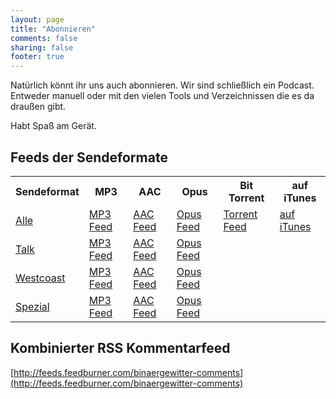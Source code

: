 ```yaml
---
layout: page
title: "Abonnieren"
comments: false
sharing: false
footer: true
---
```

Natürlich könnt ihr uns auch abonnieren. Wir sind schließlich ein Podcast. Entweder manuell oder mit den vielen Tools und Verzeichnissen die es da draußen gibt.

Habt Spaß am Gerät.

## Feeds der Sendeformate

<table class='table'>
  <tr>
    <th>Sendeformat</th>
    <th>MP3</th>
    <th>AAC</th>
    <th>Opus</th>
    <th>Bit Torrent</th>
    <th>auf iTunes</th>
  </tr>
  <tr>
  <td><a href="/">Alle</a></td>
  <td><a href="http://blog.binaergewitter.de/podcast_feed/all/mp3/rss.xml">MP3 Feed</a></td>
  <td><a href="http://blog.binaergewitter.de/podcast_feed/all/aac/rss.xml">AAC Feed</a></td>
  <td><a href="http://blog.binaergewitter.de/podcast_feed/all/opus/rss.xml">Opus Feed</a></td>
  <td><a href="http://bitlove.org/binaergewitter/talk/feed">Torrent Feed</a></td>
  <td><a href="http://itunes.apple.com/de/podcast/binargewitter/id216877594">auf iTunes</a></td>
  </tr>
  <tr>
    <td><a href="/categories/talk">Talk</a></td>
    <td><a href="http://blog.binaergewitter.de/podcast_feed/talk/mp3/rss.xml">MP3 Feed</a></td>
    <td><a href="http://blog.binaergewitter.de/podcast_feed/talk/aac/rss.xml">AAC Feed</a></td>
    <td><a href="http://blog.binaergewitter.de/podcast_feed/talk/opus/rss.xml">Opus Feed</a></td>
  </tr>
  <tr>
    <td><a href="/categories/westcoast">Westcoast</a></td>
    <td><a href="http://blog.binaergewitter.de/podcast_feed/westcoast/mp3/rss.xml">MP3 Feed</a></td>
    <td><a href="http://blog.binaergewitter.de/podcast_feed/westcoast/aac/rss.xml">AAC Feed</a></td>
    <td><a href="http://blog.binaergewitter.de/podcast_feed/westcoast/opus/rss.xml">Opus Feed</a></td>
  </tr>
  <tr>
    <td><a href="/categories/spezial">Spezial</a></td>
    <td><a href="http://blog.binaergewitter.de/podcast_feed/spezial/mp3/rss.xml">MP3 Feed</a></td>
    <td><a href="http://blog.binaergewitter.de/podcast_feed/spezial/aac/rss.xml">AAC Feed</a></td>
    <td><a href="http://blog.binaergewitter.de/podcast_feed/spezial/opus/rss.xml">Opus Feed</a></td>
  </tr>
</table>

## Kombinierter RSS Kommentarfeed

[http://feeds.feedburner.com/binaergewitter-comments](http://feeds.feedburner.com/binaergewitter-comments)


